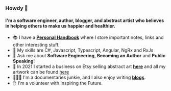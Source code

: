 ### Howdy 👋

#### I'm a software engineer, author, blogger, and abstract artist who believes in helping others to make us happier and healthier.

- 📚 I have a [**Personal Handbook**](https://github.com/georgemarklow/georgemarklow/blob/main/SUMMARY.md) where I store important notes, links and other interesting stuff. 
- 🌱 My skills are C#, Javascript, Typescript, Angular, NgRx and RxJs
- 💬 Ask me about **Software Engineering**, **Becoming an Author** and **Public Speaking**! 
- 🎨 In 2021 I started a business on Etsy selling abstract art [**here**](https://www.porgiepuddingandpie.com/gallery) and all my artwork can be found [here](https://www.instagram.com/george.marklow.art/)
- 🧘🏻‍♂️ I'm a documentaries junkie, and I also enjoy writing [**blogs**](https://marklowg.medium.com/).
- ✋ I'm a volunteer with Inspiring the Future.
